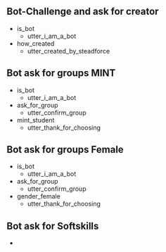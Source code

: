 ## Bot-Challenge and ask for creator
 
* is_bot
  - utter_i_am_a_bot
* how_created
  - utter_created_by_steadforce
  
  
## Bot ask for groups MINT

* is_bot
  - utter_i_am_a_bot
* ask_for_group
  - utter_confirm_group
* mint_student
  - utter_thank_for_choosing
  
  
## Bot ask for groups Female

* is_bot
  - utter_i_am_a_bot
* ask_for_group
  - utter_confirm_group
* gender_female
  - utter_thank_for_choosing
  
  
## Bot ask for Softskills

* 